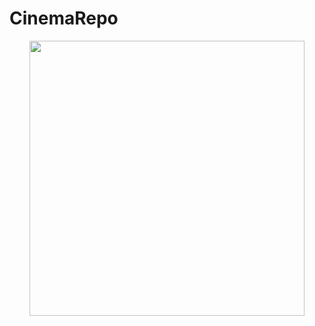 # CinemaRepo
<p align="center">
  <img width="440" src="/home/rhams/medo_/SjpuLkt7mxDIRmbGMDrnR4OpW1yvfzmfKxDFXXTk.jpg">
</p>
